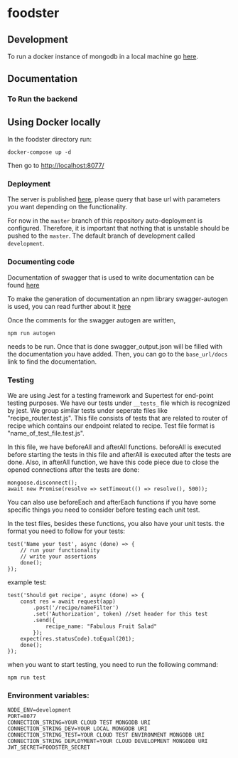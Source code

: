 # foodster

## Development

To run a docker instance of mongodb in a local machine go [here](https://www.code4it.dev/blog/run-mongodb-on-docker).

## Documentation

### To Run the backend
## Using Docker locally
In the foodster directory run:
```
docker-compose up -d
```
Then go to [http://localhost:8077/](http://localhost:8077/)

### Deployment

The server is published [here](https://foodster-cs491.herokuapp.com/), please query that base url with parameters you want depending on the functionality.

For now in the `master` branch of this repository auto-deployment is configured. Therefore, it is important that nothing
that is unstable should be pushed to the `master`. The default branch of development called `development`.

### Documenting code

Documentation of swagger that is used to write documentation can be found [here](https://swagger.io/docs/specification/basic-structure/)

To make the generation of documentation an npm library swagger-autogen is used, you can
read further about it [here](https://github.com/davibaltar/swagger-autogen)

Once the comments for the swagger autogen are written,

```
npm run autogen
```

needs to be run. Once that is done swagger_output.json will be filled with the documentation
you have added. Then, you can go to the `base_url/docs` link to find the documentation.

### Testing

We are using Jest for a testing framework and Supertest for end-point testing purposes.
We have our tests under `__tests_` file which is recognized by jest. We group similar tests under seperate files like "recipe_router.test.js". This file consists of tests that are related to router of recipe which contains our endpoint related to recipe. Test file format is "name_of_test_file.test.js".

In this file, we have beforeAll and afterAll functions. beforeAll is executed before starting the tests in this file and afterAll is executed after the tests are done. Also, in afterAll function, we have this code piece due to close the opened connections after the tests are done:

```
mongoose.disconnect();
await new Promise(resolve => setTimeout(() => resolve(), 500));
```

You can also use beforeEach and afterEach functions if you have some specific things you need to consider before testing each unit test.

In the test files, besides these functions, you also have your unit tests. the format you need to follow for your tests:

```
test('Name your test', async (done) => {
    // run your functionality
    // write your assertions
    done();
});

```

example test:

```
test('Should get recipe', async (done) => {
    const res = await request(app)
        .post('/recipe/nameFilter')
        .set('Authorization', token) //set header for this test
        .send({
            recipe_name: "Fabulous Fruit Salad"
        });
    expect(res.statusCode).toEqual(201);
    done();
});

```

when you want to start testing, you need to run the following command:

```
npm run test
```

### Environment variables:
```
NODE_ENV=development
PORT=8077
CONNECTION_STRING=YOUR CLOUD TEST MONGODB URI
CONNECTION_STRING_DEV=YOUR LOCAL MONGODB URI
CONNECTION_STRING_TEST=YOUR CLOUD TEST ENVIRONMENT MONGODB URI
CONNECTION_STRING_DEPLOYMENT=YOUR CLOUD DEVELOPMENT MONGODB URI
JWT_SECRET=FOODSTER_SECRET
```
 
